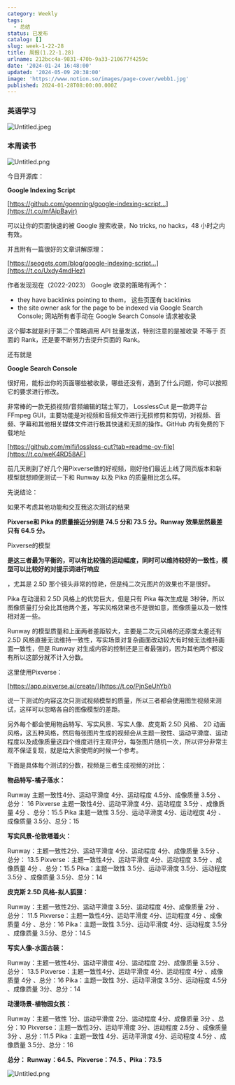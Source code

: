 ```yaml
---
category: Weekly
tags:
  - 总结
status: 已发布
catalog: []
slug: week-1-22-28
title: 周报(1.22-1.28)
urlname: 212bcc4a-9831-470b-9a33-210677f4259c
date: '2024-01-24 16:48:00'
updated: '2024-05-09 20:38:00'
image: 'https://www.notion.so/images/page-cover/webb1.jpg'
published: 2024-01-28T08:00:00.000Z
---
```


### 英语学习


![Untitled.jpeg](https://prod-files-secure.s3.us-west-2.amazonaws.com/5d24fe63-e567-4804-86f9-9fdc62e13082/13f89310-e18e-4344-b5f8-95c58ff07f1e/Untitled.jpeg?X-Amz-Algorithm=AWS4-HMAC-SHA256&X-Amz-Content-Sha256=UNSIGNED-PAYLOAD&X-Amz-Credential=ASIAZI2LB466XSDDOKG6%2F20250226%2Fus-west-2%2Fs3%2Faws4_request&X-Amz-Date=20250226T213337Z&X-Amz-Expires=3600&X-Amz-Security-Token=IQoJb3JpZ2luX2VjEC0aCXVzLXdlc3QtMiJIMEYCIQDz5BH2RSZOGxXtZRpl5RxPsxDWPwW0nHfRZUhteqW33gIhAPg3pQyJZM0pTIJgZmswLBrjFo32qyRd0LoXxxpqKyIyKv8DCGYQABoMNjM3NDIzMTgzODA1IgwaHxQKvzVHUQLH7gkq3AMSC5lISlVX21Z5tvpaX11HIrQOHxoQVA0HGUbuBsTWQvmKIVxmlcXu7NxWk1ogdv9c%2BsDQYswiDtQjpTA0wJ04vXHTycr%2FH3ODpfRCdkkH5TyKiH31qcTrIGTfs%2FrnqLQOgI5%2FWc7PSC%2FU8kX2o7uFkMIglSexrZ3hsZNBQt%2FXJ4kk%2B4%2FLqnjlUxcTtBFyCRL93wnANZ969xOtHJJX1x2abRfdOCEidmCqUyekmYTtsTEDcF%2BrQ8QuZTvccbgHpwexNDxNmobRUNU%2B3HcshpTHIWINhebkha9JvAFTIyvgTfYrdOxN8tfDrnaE0S440DybodCj6EJIitIq9rAqxWbS6o84zxTTh5wVeWV9sCb%2Bu32A5RGPvp4tK%2Fnd3u9QAh4xpw785P8AqrVmAP1YEGfuo%2FgZgsXABi6yMkSvu5iJ%2FrPfoLdwnZ0BLhkRybULKV5ssgfJ9A%2FeVrwxPSD3L%2BlQJrZnf94xp%2BKNp3Y9pNHMv%2BAekcJ261ZdjukcvSOialMuhzNSiH6rXtYPsh7%2F%2B5odfrxbnLDrPo8WO%2Bx8XmN2m%2FFEBcH0N9K9st0jcZZzgaqBJG24J3bN%2F9aiPQ6ahtLli6Yj5TBNSQcA120mplwS7q%2B4H%2FuVv6VlnemjTjDb%2F%2F29BjqkARnZxdWxWC6J%2F%2F8tXkmiAYPhoAM9PlZCD1SF%2BgMNfW%2FQiEnd2bV5552ceiMJxl3wshDRMZZGZ6JxUSN%2FAH9dorh4cB2Y9nS0WCDqw4Pvx6%2B7VvtIhoSRQtpBzoqEGafRRlJK6yigNzMvoBy6G9REvbe7HMfGcdQUhMcniFGYkT02E3HJm4mhz%2F4dJTSoOFy%2B%2Bontyqez2B3gd5%2FrcxmXq%2B43YzJq&X-Amz-Signature=8a07d68de6313e44b67853525e9d6723bf54b72a249e25a65807914423ce471c&X-Amz-SignedHeaders=host&x-id=GetObject)


### 本周读书


![Untitled.png](https://prod-files-secure.s3.us-west-2.amazonaws.com/5d24fe63-e567-4804-86f9-9fdc62e13082/4230a01f-03e6-45a7-9f78-5892b7e77e85/Untitled.png?X-Amz-Algorithm=AWS4-HMAC-SHA256&X-Amz-Content-Sha256=UNSIGNED-PAYLOAD&X-Amz-Credential=ASIAZI2LB466XSDDOKG6%2F20250226%2Fus-west-2%2Fs3%2Faws4_request&X-Amz-Date=20250226T213337Z&X-Amz-Expires=3600&X-Amz-Security-Token=IQoJb3JpZ2luX2VjEC0aCXVzLXdlc3QtMiJIMEYCIQDz5BH2RSZOGxXtZRpl5RxPsxDWPwW0nHfRZUhteqW33gIhAPg3pQyJZM0pTIJgZmswLBrjFo32qyRd0LoXxxpqKyIyKv8DCGYQABoMNjM3NDIzMTgzODA1IgwaHxQKvzVHUQLH7gkq3AMSC5lISlVX21Z5tvpaX11HIrQOHxoQVA0HGUbuBsTWQvmKIVxmlcXu7NxWk1ogdv9c%2BsDQYswiDtQjpTA0wJ04vXHTycr%2FH3ODpfRCdkkH5TyKiH31qcTrIGTfs%2FrnqLQOgI5%2FWc7PSC%2FU8kX2o7uFkMIglSexrZ3hsZNBQt%2FXJ4kk%2B4%2FLqnjlUxcTtBFyCRL93wnANZ969xOtHJJX1x2abRfdOCEidmCqUyekmYTtsTEDcF%2BrQ8QuZTvccbgHpwexNDxNmobRUNU%2B3HcshpTHIWINhebkha9JvAFTIyvgTfYrdOxN8tfDrnaE0S440DybodCj6EJIitIq9rAqxWbS6o84zxTTh5wVeWV9sCb%2Bu32A5RGPvp4tK%2Fnd3u9QAh4xpw785P8AqrVmAP1YEGfuo%2FgZgsXABi6yMkSvu5iJ%2FrPfoLdwnZ0BLhkRybULKV5ssgfJ9A%2FeVrwxPSD3L%2BlQJrZnf94xp%2BKNp3Y9pNHMv%2BAekcJ261ZdjukcvSOialMuhzNSiH6rXtYPsh7%2F%2B5odfrxbnLDrPo8WO%2Bx8XmN2m%2FFEBcH0N9K9st0jcZZzgaqBJG24J3bN%2F9aiPQ6ahtLli6Yj5TBNSQcA120mplwS7q%2B4H%2FuVv6VlnemjTjDb%2F%2F29BjqkARnZxdWxWC6J%2F%2F8tXkmiAYPhoAM9PlZCD1SF%2BgMNfW%2FQiEnd2bV5552ceiMJxl3wshDRMZZGZ6JxUSN%2FAH9dorh4cB2Y9nS0WCDqw4Pvx6%2B7VvtIhoSRQtpBzoqEGafRRlJK6yigNzMvoBy6G9REvbe7HMfGcdQUhMcniFGYkT02E3HJm4mhz%2F4dJTSoOFy%2B%2Bontyqez2B3gd5%2FrcxmXq%2B43YzJq&X-Amz-Signature=af6b475bfd673843fa85235cd2ce68f3b5e61ae3cb2533cd3865e0e486e79bfe&X-Amz-SignedHeaders=host&x-id=GetObject)


今日开源库：


**Google Indexing Script**


[https://github.com/goenning/google-indexing-script…](https://t.co/mfAipBayir)


可以让你的页面快速的被 Google 搜索收录，No tricks, no hacks，48 小时之内有效。

并且附有一篇很好的文章讲解原理：


[https://seogets.com/blog/google-indexing-script…](https://t.co/Uxdy4mdHez)


作者发现现在（2022-2023） Google 收录的策略有两个：

- they have backlinks pointing to them， 这些页面有 backlinks
- the site owner ask for the page to be indexed via Google Search Console; 网站所有者手动在 Google Search Console 请求被收录

这个脚本就是利于第二个策略调用 API 批量发送，特别注意的是被收录 不等于 页面的 Rank，还是要不断努力去提升页面的 Rank。

还有就是


**Google Search Console**


很好用，能标出你的页面哪些被收录，哪些还没有，遇到了什么问题，你可以按照它的要求进行修改。


非常棒的一款无损视频/音频编辑的瑞士军刀， LosslessCut 是一款跨平台 FFmpeg GUI，主要功能是对视频和音频文件进行无损修剪和剪切，对视频、音频、字幕和其他相关媒体文件进行极其快速和无损的操作。GitHub 内有免费的下载地址


[https://github.com/mifi/lossless-cut?tab=readme-ov-file](https://t.co/weK4RD58AF)


前几天刷到了好几个用Pixverse做的好视频，刚好他们最近上线了网页版本和新模型就想顺便测试一下和 Runway 以及 Pika 的质量相比怎么样。

先说结论：

如果不考虑其他功能和交互我这次测试的结果


**Pixverse和 Pika 的质量接近分别是 74.5 分和 73.5 分。Runway 效果居然最差只有 64.5 分。**


Pixverse的模型


**是这三者最为平衡的，可以有比较强的运动幅度，同时可以维持较好的一致性，模型可以比较好的对提示词进行响应**


，尤其是 2.5D 那个镜头非常的惊艳，但是纯二次元图片的效果也不是很好。

Pika 在动漫和 2.5D 风格上的优势巨大，但是只有 Pika 每次生成是 3秒钟，所以图像质量打分会比其他两个差，写实风格效果也不是很如意，图像质量以及一致性相对差一些。

Runway 的模型质量和上面两者差距较大，主要是二次元风格的还原度太差还有 2.5D 风格直接无法维持一致性，写实场景对复杂画面改动较大有时候无法维持画面一致性，但是 Runway 对生成内容的控制还是三者最强的，因为其他两个都没有所以这部分就不计入分数。

这里使用Pixverse：


[https://app.pixverse.ai/create/](https://t.co/PjnSeUhYbi)


说一下测试的内容这次只测试视频模型的质量，所以三者都会使用图生视频来测试，这样可以忽略各自的图像模型的差距。

另外每个都会使用物品特写、写实风景、写实人像、皮克斯 2.5D 风格、 2D 动画风格，这五种风格，然后每张图片生成的视频会从主题一致性、运动平滑度、运动程度以及成像质量这四个维度进行主观评分，每张图片随机一次，所以评分非常主观不保证复现，就是给大家使用的时候一个参考。

下面是具体每个测试的分数，视频是三者生成视频的对比：


**物品特写-橘子落水：**


Runway   主题一致性4分、运动平滑度 4分、运动程度 4.5分、成像质量 3.5分 、总分： 16
Pixverse 主题一致性4分、运动平滑度 4分、运动程度 3.5分 、成像质量 4分 、总分：15.5
Pika 主题一致性 3.5分、运动平滑度 4分、运动程度 4分 、成像质量 3.5分、总分：15


**写实风景-伦敦塔着火：**


Runway：主题一致性2分、运动平滑度 4分、运动程度 4分、成像质量 3.5分 、总分： 13.5
Pixverse：主题一致性4分、运动平滑度 4分、运动程度 3.5分 、成像质量 4分 、总分：15.5
Pika：主题一致性 3.5分、运动平滑度 3.5分、运动程度 3.5分 、成像质量 3.5分、总分：14


**皮克斯 2.5D 风格-拟人狐狸：**


Runway：主题一致性2分、运动平滑度 3.5分、运动程度 4分、成像质量 2分 、总分： 11.5
Pixverse：主题一致性4分、运动平滑度 4分、运动程度 4分 、成像质量 4分 、总分：16
Pika：主题一致性 3.5分、运动平滑度 4分、运动程度 3.5分 、成像质量 3.5分、总分：14.5


**写实人像-水面古装：**


Runway：主题一致性4分、运动平滑度 4分、运动程度 2分、成像质量 3.5分 、总分： 13.5
Pixverse：主题一致性4分、运动平滑度 4分、运动程度 4分 、成像质量 4分 、总分：16
Pika：主题一致性 3分、运动平滑度 3.5分、运动程度 4.5分 、成像质量 3分、总分：14


**动漫场景-植物园女孩：**


Runway：主题一致性 1分、运动平滑度 2分、运动程度 4分、成像质量 3分 、总分：10
Pixverse：主题一致性3分、运动平滑度 3分、运动程度 2.5分 、成像质量 3分 、总分：11.5
Pika：主题一致性 4分、运动平滑度 4分、运动程度 4.5分 、成像质量 3.5分、总分：16


**总分： Runway：64.5、Pixverse：74.5 、Pika：73.5**


![Untitled.png](https://prod-files-secure.s3.us-west-2.amazonaws.com/5d24fe63-e567-4804-86f9-9fdc62e13082/8e04e5ad-2b05-4144-8058-53bf010acfd3/Untitled.png?X-Amz-Algorithm=AWS4-HMAC-SHA256&X-Amz-Content-Sha256=UNSIGNED-PAYLOAD&X-Amz-Credential=ASIAZI2LB466XSDDOKG6%2F20250226%2Fus-west-2%2Fs3%2Faws4_request&X-Amz-Date=20250226T213337Z&X-Amz-Expires=3600&X-Amz-Security-Token=IQoJb3JpZ2luX2VjEC0aCXVzLXdlc3QtMiJIMEYCIQDz5BH2RSZOGxXtZRpl5RxPsxDWPwW0nHfRZUhteqW33gIhAPg3pQyJZM0pTIJgZmswLBrjFo32qyRd0LoXxxpqKyIyKv8DCGYQABoMNjM3NDIzMTgzODA1IgwaHxQKvzVHUQLH7gkq3AMSC5lISlVX21Z5tvpaX11HIrQOHxoQVA0HGUbuBsTWQvmKIVxmlcXu7NxWk1ogdv9c%2BsDQYswiDtQjpTA0wJ04vXHTycr%2FH3ODpfRCdkkH5TyKiH31qcTrIGTfs%2FrnqLQOgI5%2FWc7PSC%2FU8kX2o7uFkMIglSexrZ3hsZNBQt%2FXJ4kk%2B4%2FLqnjlUxcTtBFyCRL93wnANZ969xOtHJJX1x2abRfdOCEidmCqUyekmYTtsTEDcF%2BrQ8QuZTvccbgHpwexNDxNmobRUNU%2B3HcshpTHIWINhebkha9JvAFTIyvgTfYrdOxN8tfDrnaE0S440DybodCj6EJIitIq9rAqxWbS6o84zxTTh5wVeWV9sCb%2Bu32A5RGPvp4tK%2Fnd3u9QAh4xpw785P8AqrVmAP1YEGfuo%2FgZgsXABi6yMkSvu5iJ%2FrPfoLdwnZ0BLhkRybULKV5ssgfJ9A%2FeVrwxPSD3L%2BlQJrZnf94xp%2BKNp3Y9pNHMv%2BAekcJ261ZdjukcvSOialMuhzNSiH6rXtYPsh7%2F%2B5odfrxbnLDrPo8WO%2Bx8XmN2m%2FFEBcH0N9K9st0jcZZzgaqBJG24J3bN%2F9aiPQ6ahtLli6Yj5TBNSQcA120mplwS7q%2B4H%2FuVv6VlnemjTjDb%2F%2F29BjqkARnZxdWxWC6J%2F%2F8tXkmiAYPhoAM9PlZCD1SF%2BgMNfW%2FQiEnd2bV5552ceiMJxl3wshDRMZZGZ6JxUSN%2FAH9dorh4cB2Y9nS0WCDqw4Pvx6%2B7VvtIhoSRQtpBzoqEGafRRlJK6yigNzMvoBy6G9REvbe7HMfGcdQUhMcniFGYkT02E3HJm4mhz%2F4dJTSoOFy%2B%2Bontyqez2B3gd5%2FrcxmXq%2B43YzJq&X-Amz-Signature=9a281ccce93473abfcf9fa5619a3694844ec5e7be56178412beedddd2d29d37b&X-Amz-SignedHeaders=host&x-id=GetObject)

